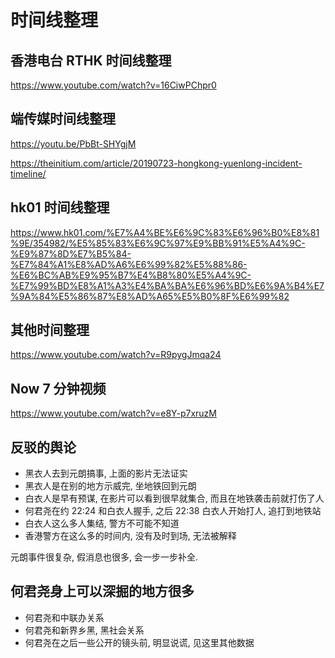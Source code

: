 




# 时间线整理

## 香港电台 RTHK 时间线整理

https://www.youtube.com/watch?v=16CiwPChpr0


## 端传媒时间线整理

https://youtu.be/PbBt-SHYgjM

https://theinitium.com/article/20190723-hongkong-yuenlong-incident-timeline/


## hk01 时间线整理

https://www.hk01.com/%E7%A4%BE%E6%9C%83%E6%96%B0%E8%81%9E/354982/%E5%85%83%E6%9C%97%E9%BB%91%E5%A4%9C-%E9%87%8D%E7%B5%84-%E7%84%A1%E8%AD%A6%E6%99%82%E5%88%86-%E6%BC%AB%E9%95%B7%E4%B8%80%E5%A4%9C-%E7%99%BD%E8%A1%A3%E4%BA%BA%E6%96%BD%E6%9A%B4%E7%9A%84%E5%86%87%E8%AD%A65%E5%B0%8F%E6%99%82


## 其他时间整理

https://www.youtube.com/watch?v=R9pygJmqa24

## Now 7 分钟视频

https://www.youtube.com/watch?v=e8Y-p7xruzM


## 反驳的舆论

- 黑衣人去到元朗搞事, 上面的影片无法证实
- 黑衣人是在别的地方示威完, 坐地铁回到元朗
- 白衣人是早有预谋, 在影片可以看到很早就集合, 而且在地铁袭击前就打伤了人
- 何君尧在约 22:24 和白衣人握手, 之后  22:38 白衣人开始打人, 追打到地铁站
- 白衣人这么多人集结, 警方不可能不知道
- 香港警方在这么多的时间内, 没有及时到场, 无法被解释


元朗事件很复杂, 假消息也很多, 会一步一步补全.
 
## 何君尧身上可以深掘的地方很多

- 何君尧和中联办关系
- 何君尧和新界乡黑, 黑社会关系
- 何君尧在之后一些公开的镜头前, 明显说谎, 见这里其他数据

